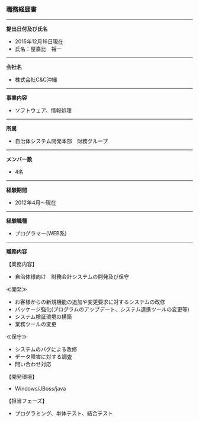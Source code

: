 ### 職務経歴書

---

**提出日付及び氏名**

* 2015年12月16日現在
* 氏名：屋嘉比　裕一

---

**会社名**

* 株式会社C&C沖縄
   
---

**事業内容**

* ソフトウェア、情報処理

---

**所属**

* 自治体システム開発本部　財務グループ

---

**メンバー数**

* 4名

---

**経験期間**

* 2012年4月～現在

---

**経験職種**

* プログラマー(WEB系)

---

**職務内容**

【業務内容】

* 自治体様向け　財務会計システムの開発及び保守

≪開発≫

* お客様からの新規機能の追加や変更要求に対するシステムの改修
* パッケージ強化(プログラムのアップデート、システム連携ツールの変更等)
* システム検証環境の構築
* 業務ツールの変更

≪保守≫

* システムのバグによる改修
* データ障害に対する調査
* 問い合わせ対応

【開発環境】

* Windows/JBoss/java

【担当フェーズ】

* プログラミング、単体テスト、結合テスト
